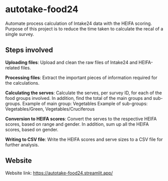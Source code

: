 # autotake-food24

Automate process calculation of Intake24 data with the HEIFA scoring.
Purpose of this project is to reduce the time taken to calculate the recal
of a single survey.

## Steps involved

**Uploading files**: Upload and clean the raw files of Intake24 and HEIFA-related files.

**Processing files**: Extract the important pieces of information required for the calculations.

**Calculating the serves**: Calculate the serves, per survey ID, for each of the food groups involved.
In addition, find the total of the main groups and sub-groups.
Example of main group: Vegetables
Example of sub-groups: Vegetables/Green, Vegetables/Cruciferous

**Conversion to HEIFA scores**: Convert the serves to the respective HEIFA scores, based on range and gender.
In addition, sum up all the HEIFA scores, based on gender.

**Writing to CSV file**: Write the HEIFA scores and serve sizes to a CSV file for further analysis.

## Website

Website link: https://autotake-food24.streamlit.app/

